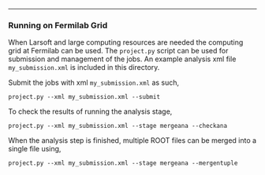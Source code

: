 
---
### Running on Fermilab Grid

When Larsoft and large computing resources are needed the computing 
grid at Fermilab can be used. The `project.py` script can be used for submission
and management of the jobs. An example analysis xml file `my_submission.xml` is 
included in this directory. 

Submit the jobs with xml `my_submission.xml` as such,
```
project.py --xml my_submission.xml --submit
```
To check the results of running the analysis stage,
```
project.py --xml my_submission.xml --stage mergeana --checkana
```
When the analysis step is finished, multiple ROOT files can be merged into a single file using,
```
project.py --xml my_submission.xml --stage mergeana --mergentuple
```
